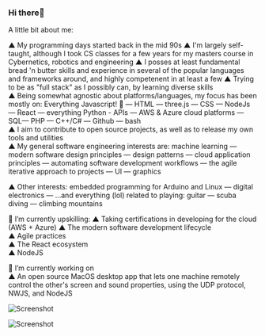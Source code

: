 ### Hi there👋

A little bit about me: 

▲ My programming days started back in the mid 90s
▲ I'm largely self-taught, although I took CS classes for a few years for my masters course in Cybernetics, robotics and engineering
▲ I posses at least fundamental bread 'n butter skills and experience in several of the popular languages and frameworks around, and highly competenent in at least a few
▲ Trying to be as "full stack" as I possibly can, by learning diverse skills  
▲ Being somewhat agnostic about platforms/languages, my focus has been mostly on: Everything Javascript! 💛 — HTML — three.js — CSS — NodeJs — React — everything Python - APIs — AWS & Azure cloud platforms — SQL— PHP — C++/C# — Github — bash  
▲ I aim to contribute to open source projects, as well as to release my own tools and utilities  
▲ My general software engineering interests are: machine learning — modern software design principles — design patterns — cloud application principles — automating software development workflows — the agile iterative approach to projects — UI — graphics

▲ Other interests: embedded programming for Arduino and Linux — digital electronics — ...and everything (lol) related to playing: guitar — scuba diving — climbing mountains

🌱 I’m currently upskilling:
▲ Taking certifications in developing for the cloud (AWS + Azure)
▲ The modern software development lifecycle  
▲ Agile practices  
▲ The React ecosystem  
▲ NodeJS

🔭 I’m currently working on  
▲ An open source MacOS desktop app that lets one machine remotely control the other's screen and sound properties, using the UDP protocol, NWJS, and NodeJS
<!--
**jv-k/jv-k** is a ✨ _special_ ✨ repository because its `README.md` (this file) appears on your GitHub profile.

Here are some ideas to get you started:

- 🔭 I’m currently working on ...
- 🌱 I’m currently learning ...
- 👯 I’m looking to collaborate on ...
- 🤔 I’m looking for help with ...
- 💬 Ask me about ...
- 📫 How to reach me: ...
- 😄 Pronouns: ...
- ⚡ Fun fact: ...

https://github.com/anuraghazra/github-readme-stats#customization
-->
![Screenshot](https://github-readme-stats.vercel.app/api/top-langs/?username=jv-k&hide_border=true&theme=dark)  

![Screenshot](https://github-readme-stats.vercel.app/api?username=jv-k&hide=stars&include_all_commits=false&count_private=true&show_icons=true&hide_border=true&theme=dark)  


